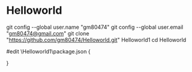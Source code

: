 # Helloworld

git config --global user.name "gm80474"
git config --global user.email "gm80474@gmail.com"
git clone "https://github.com/gm80474/Helloworld.git" Helloworld1
cd Helloworld

#edit \Helloworld1\package.json
{

}
